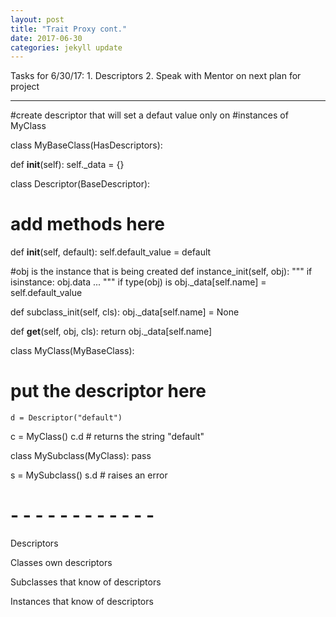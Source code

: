 ```yaml
---
layout: post
title: "Trait Proxy cont."
date: 2017-06-30
categories: jekyll update
---
```


Tasks for 6/30/17:
    1. Descriptors
    2. Speak with Mentor on next plan for project

_______________________________________________________________________________
#create descriptor that will set a defaut value only on
#instances of MyClass

class MyBaseClass(HasDescriptors):

  def __init__(self):
    self._data = {}


class Descriptor(BaseDescriptor):

  # add methods here

  def __init__(self, default):
  	self.default_value = default

  #obj is the instance that is being created
  def instance_init(self, obj):
    """
    if isinstance:
    	obj.data ...
    """
    if type(obj) is
    obj._data[self.name] = self.default_value

  def subclass_init(self, cls):
    obj._data[self.name] = None

  def __get__(self, obj, cls):
    return obj._data[self.name]


class MyClass(MyBaseClass):

  # put the descriptor here
	d = Descriptor("default")


c = MyClass()
c.d # returns the string "default"

class MySubclass(MyClass):
  pass

s = MySubclass()
s.d # raises an error





# - - - - - - - - - - - -

Descriptors

Classes own descriptors

Subclasses that know of descriptors

Instances that know of descriptors
